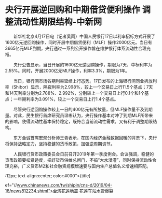 # 央行开展逆回购和中期借贷便利操作 调整流动性期限结构-中新网

　　新华社北京4月17日电（记者吴雨）中国人民银行17日以利率招标方式开展了1600亿元逆回购操作，同时开展中期借贷便利（MLF）操作2000亿元。当日有3665亿元MLF到期，央行通过一系列公开操作旨在维护银行体系流动性合理充裕。

　　央行公告显示，当日开展的1600亿元逆回购操作，期限为7天，中标利率为2.55%。同时，开展2000亿元MLF操作，利率3.3%，期限为1年。

　　当日，银行间市场各期利率延续上行态势。17日发布的上海银行间同业拆放利率（Shibor）显示，隔夜利率为2.998%，较上一个交易日上行11.5个基点；7天和14天利率分别为2.788%、2.992%，分别较上一个交易日上行0.1个和1个基点；一年期利率为3.091%，较上一个交易日上行1.4个基点。

　　尽管央行逆回购操作较上一日的400亿元有所放量，但MLF操作量不及到期量。对此，民生银行首席研究员温彬认为，央行操作基本对冲了到期MLF所带来的影响，使得流动性基本保持稳定，既符合当前流动性需求，又有利于调整期限结构。

　　东方金诚首席宏观分析师王青表示，在国内经济金融数据回暖的背景下，央行将保持战略定力，坚持稳健的货币政策，加强逆周期调节。

　　人民银行货币政策委员会日前召开2019年第一季度例会。会议强调，稳健的货币政策要松紧适度，把好货币供给总闸门，不搞“大水漫灌”，同时保持流动性合理充裕，广义货币M2和社会融资规模增速要与国内生产总值名义增速相匹配。

:12px; text-align:center; color:#000">{title}

ef="//www.chinanews.com/tw/shipin/cns-d/2019/04-18/news812234.shtml">台湾花莲地震 花莲车站水管爆裂
